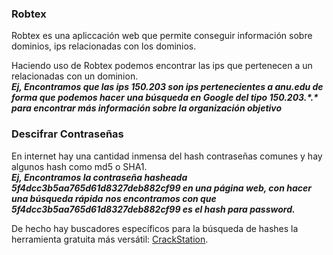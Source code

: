 ### Robtex

Robtex es una apliccación web que permite conseguir información sobre dominios, ips relacionadas con los dominios.

Haciendo uso de Robtex podemos encontrar las ips que pertenecen a un relacionadas con un dominion.<br>
***Ej, Encontramos que las ips 150.203 son ips pertenecientes a anu.edu de forma que podemos hacer***
***una búsqueda en Google del tipo 150.203.\*.\* para encontrar más información sobre la organización objetivo***

### Descifrar Contraseñas

En internet hay una cantidad inmensa del hash contraseñas comunes y hay algunos hash como md5 o SHA1.<br>
***Ej, Encontramos la contraseña hasheada 5f4dcc3b5aa765d61d8327deb882cf99 en una página web, con hacer una búsqueda rápida***
***nos encontramos con que 5f4dcc3b5aa765d61d8327deb882cf99 es el hash para password.***

De hecho hay buscadores específicos para la búsqueda de hashes la herramienta gratuita más versátil: [CrackStation](https://crackstation.net/).
